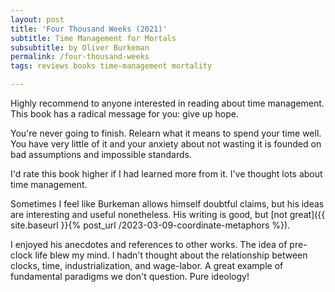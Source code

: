 ```yaml
---
layout: post
title: 'Four Thousand Weeks (2021)'
subtitle: Time Management for Mortals
subsubtitle: by Oliver Burkeman
permalink: /four-thousand-weeks
tags: reviews books time-management mortality

---
```


Highly recommend to anyone interested in reading about time management.
This book has a radical message for you: give up hope.
<!--more-->
You're never going to finish.
Relearn what it means to spend your time well.
You have very little of it and your anxiety about not wasting it is founded on bad assumptions and impossible standards.

I'd rate this book higher if I had learned more from it.
I've thought lots about time management.

Sometimes I feel like Burkeman allows himself doubtful claims, but his ideas are interesting and useful nonetheless.
His writing is good, but [not great]({{ site.baseurl }}{% post_url /2023-03-09-coordinate-metaphors %}).

I enjoyed his anecdotes and references to other works.
The idea of pre-clock life blew my mind.
I hadn't thought about the relationship between clocks, time, industrialization, and wage-labor.
A great example of fundamental paradigms we don't question.
Pure ideology!
